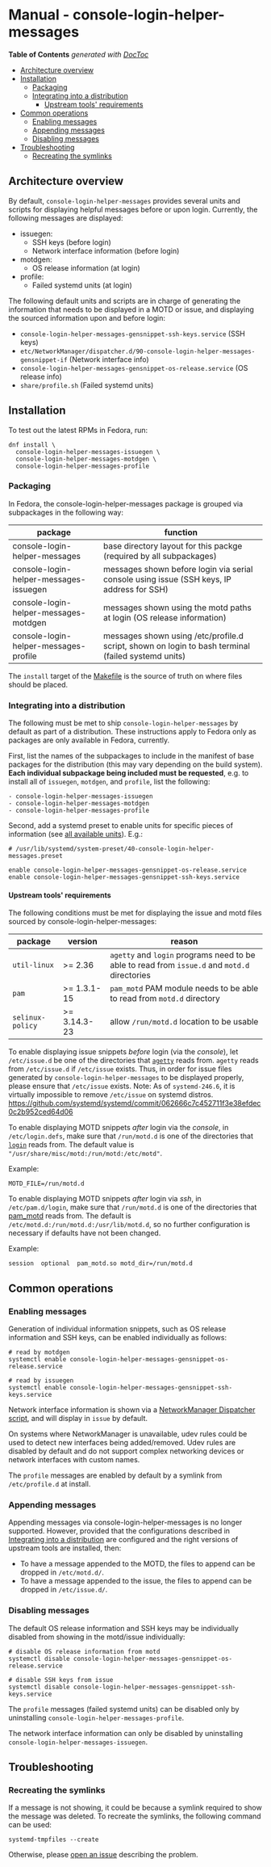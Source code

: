 # Manual - console-login-helper-messages

<!-- START doctoc generated TOC please keep comment here to allow auto update -->
<!-- DON'T EDIT THIS SECTION, INSTEAD RE-RUN doctoc TO UPDATE -->
**Table of Contents**  *generated with [DocToc](https://github.com/thlorenz/doctoc)*

- [Architecture overview](#architecture-overview)
- [Installation](#installation)
  - [Packaging](#packaging)
  - [Integrating into a distribution](#integrating-into-a-distribution)
    - [Upstream tools' requirements](#upstream-tools-requirements)
- [Common operations](#common-operations)
  - [Enabling messages](#enabling-messages)
  - [Appending messages](#appending-messages)
  - [Disabling messages](#disabling-messages)
- [Troubleshooting](#troubleshooting)
  - [Recreating the symlinks](#recreating-the-symlinks)

<!-- END doctoc generated TOC please keep comment here to allow auto update -->

## Architecture overview

By default, `console-login-helper-messages` provides several units and scripts
for displaying helpful messages before or upon login. Currently, the following 
messages are displayed:
- issuegen:
  - SSH keys (before login)
  - Network interface information (before login)
- motdgen:  
  - OS release information (at login)
- profile:  
  - Failed systemd units (at login)

The following default units and scripts are in charge of generating the information
that needs to be displayed in a MOTD or issue, and displaying the sourced information
upon and before login:
  - `console-login-helper-messages-gensnippet-ssh-keys.service` (SSH keys)
  - `etc/NetworkManager/dispatcher.d/90-console-login-helper-messages-gensnippet-if` (Network interface info)
  - `console-login-helper-messages-gensnippet-os-release.service` (OS release info)
  - `share/profile.sh` (Failed systemd units)

## Installation

To test out the latest RPMs in Fedora, run:

```
dnf install \
  console-login-helper-messages-issuegen \
  console-login-helper-messages-motdgen \
  console-login-helper-messages-profile
```

### Packaging

In Fedora, the console-login-helper-messages package is grouped via
subpackages in the following way:

| package                                | function |
| -------------------------------------- | -------- |
| console-login-helper-messages          | base directory layout for this packge (required by all subpackages) |
| console-login-helper-messages-issuegen | messages shown before login via serial console using issue (SSH keys, IP address for SSH) |
| console-login-helper-messages-motdgen  | messages shown using the motd paths at login (OS release information) |
| console-login-helper-messages-profile  | messages shown using /etc/profile.d script, shown on login to bash terminal (failed systemd units) |

The `install` target of the [Makefile](../Makefile) is the source of truth
on where files should be placed.

### Integrating into a distribution

The following must be met to ship `console-login-helper-messages` by
default as part of a distribution. These instructions apply to Fedora
only as packages are only available in Fedora, currently.

First, list the names of the subpackages to include in the manifest
of base packages for the distribution (this may vary depending on the
build system). **Each individual subpackage being included must be
requested**, e.g. to install all of `issuegen`, `motdgen`, and
`profile`, list the following:

```
- console-login-helper-messages-issuegen
- console-login-helper-messages-motdgen
- console-login-helper-messages-profile
```

Second, add a systemd preset to enable units for specific pieces of information
(see [all available units](/usr/lib/systemd/system)).
E.g.:

```
# /usr/lib/systemd/system-preset/40-console-login-helper-messages.preset

enable console-login-helper-messages-gensnippet-os-release.service
enable console-login-helper-messages-gensnippet-ssh-keys.service
```

#### Upstream tools' requirements
The following conditions must be met for displaying the issue and motd files
sourced by console-login-helper-messages:

| package          | version      | reason |
| ---------------- | ------------ | ------ |
| `util-linux`     | >= 2.36      | `agetty` and `login` programs need to be able to read from `issue.d` and `motd.d` directories |
| `pam`            | >= 1.3.1-15  | `pam_motd` PAM module needs to be able to read from `motd.d` directory |
| `selinux-policy` | >= 3.14.3-23 | allow `/run/motd.d` location to be usable |

To enable displaying issue snippets _before_ login (via the _console_),
let `/etc/issue.d` be one of the directories that 
[`agetty`](https://man7.org/linux/man-pages/man8/agetty.8.html)
reads from. `agetty` reads from `/etc/issue.d` if `/etc/issue` exists. Thus, in
order for issue files generated by `console-login-helper-messages` to be
displayed properly, please ensure that `/etc/issue` exists.
Note: As of `systemd-246.6`, it is virtually impossible to remove `/etc/issue`
on systemd distros. https://github.com/systemd/systemd/commit/062666c7c452711f3e38efdec0c2b952ced64d06

To enable displaying MOTD snippets _after_ login via the _console_, in
`/etc/login.defs`, make sure that `/run/motd.d` is one of the directories that 
[`login`](https://man7.org/linux/man-pages/man1/login.1.html)
reads from. The default value is 
`"/usr/share/misc/motd:/run/motd:/etc/motd"`.

Example:
```
MOTD_FILE=/run/motd.d
```

To enable displaying MOTD snippets _after_ login via _ssh_, in `/etc/pam.d/login`,
make sure that `/run/motd.d` is one of the directories that
[pam_motd](https://man7.org/linux/man-pages/man8/pam_motd.8.html)
reads from. The default is `/etc/motd.d:/run/motd.d:/usr/lib/motd.d`, so no further
configuration is necessary if defaults have not been changed.

Example:
```
session  optional  pam_motd.so motd_dir=/run/motd.d
```

## Common operations

### Enabling messages

Generation of individual information snippets, such as OS release
information and SSH keys, can be enabled individually as follows:

```
# read by motdgen
systemctl enable console-login-helper-messages-gensnippet-os-release.service

# read by issuegen
systemctl enable console-login-helper-messages-gensnippet-ssh-keys.service
```

Network interface information is shown via a 
[NetworkManager Dispatcher script](/etc/NetworkManager/dispatcher.d/90-console-login-helper-messages-gensnippet_if),
and will display in `issue` by default.

On systems where NetworkManager is unavailable, udev rules could be used to 
detect new interfaces being added/removed. Udev rules are disabled by default and
do not support complex networking devices or network interfaces with custom names.

The `profile` messages are enabled by default by a symlink from
`/etc/profile.d` at install.

### Appending messages

Appending messages via console-login-helper-messages is no longer supported.
However, provided that the configurations described in 
[Integrating into a distribution](#integrating-into-a-distribution) are configured
and the right versions of upstream tools are installed, then:

- To have a message appended to the MOTD, the files to append can be dropped
  in `/etc/motd.d/`.
- To have a message appended to the issue, the files to append can be dropped
  in `/etc/issue.d/`.

### Disabling messages

The default OS release information and SSH keys may be individually
disabled from showing in the motd/issue individually:

```
# disable OS release information from motd
systemctl disable console-login-helper-messages-gensnippet-os-release.service

# disable SSH keys from issue
systemctl disable console-login-helper-messages-gensnippet-ssh-keys.service
```

The `profile` messages (failed systemd units) can be disabled only by uninstalling
`console-login-helper-messages-profile`.

The network interface information can only be disabled by uninstalling
`console-login-helper-messages-issuegen`.

## Troubleshooting

### Recreating the symlinks

If a message is not showing, it could be because a symlink required to
show the message was deleted. To recreate the symlinks, the following
command can be used:

```
systemd-tmpfiles --create
```

Otherwise, please [open an issue](https://github.com/coreos/console-login-helper-messages/issues/new)
describing the problem.
